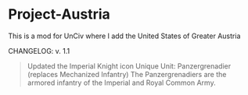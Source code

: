 # Project-Austria
This is a mod for UnCiv where I add the United States of Greater Austria

CHANGELOG: v. 1.1
>Updated the Imperial Knight icon
>Unique Unit: Panzergrenadier (replaces Mechanized Infantry)
>The Panzergrenadiers are the armored infantry of the Imperial and Royal Common Army.
